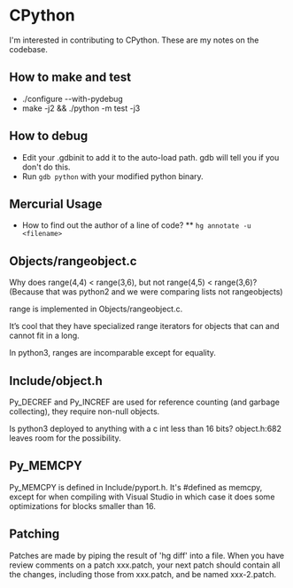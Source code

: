 # CPython

I'm interested in contributing to CPython. These are my notes on
the codebase.

## How to make and test

* ./configure --with-pydebug
* make -j2 && ./python -m test -j3

## How to debug

* Edit your .gdbinit to add it to the auto-load path.
  gdb will tell you if you don't do this.
* Run `gdb python` with your modified python binary.

## Mercurial Usage

* How to find out the author of a line of code?
** `hg annotate -u <filename>`

## Objects/rangeobject.c

Why does range(4,4) < range(3,6), but not range(4,5) < range(3,6)?
(Because that was python2 and we were comparing lists not rangeobjects)

range is implemented in Objects/rangeobject.c.

It’s cool that they have specialized range iterators for objects that
can and cannot fit in a long.

In python3, ranges are incomparable except for equality.

## Include/object.h

Py_DECREF and Py_INCREF are used for reference counting
(and garbage collecting), they require non-null objects.

Is python3 deployed to anything with a c int less than 16 bits?
object.h:682 leaves room for the possibility.

## Py_MEMCPY

Py_MEMCPY is defined in Include/pyport.h. It's #defined as memcpy,
except for when compiling with Visual Studio in which case it does
some optimizations for blocks smaller than 16.

## Patching

Patches are made by piping the result of 'hg diff' into a file.
When you have review comments on a patch xxx.patch, your next
patch should contain all the changes, including those from xxx.patch,
and be named xxx-2.patch.
